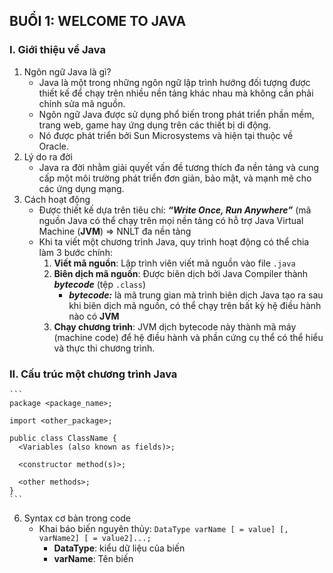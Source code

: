 ## BUỔI 1: WELCOME TO JAVA

### I. Giới thiệu về Java

1. Ngôn ngữ Java là gì?
    - Java là một trong những ngôn ngữ lập trình hướng đối tượng được thiết kế để chạy trên nhiều nền tảng khác nhau mà không cần phải chỉnh sửa mã nguồn.
    - Ngôn ngữ Java được sử dụng phổ biến trong phát triển phần mềm, trang web, game hay ứng dụng trên các thiết bị di động.
    - Nó được phát triển bởi Sun Microsystems và hiện tại thuộc về Oracle.
2. Lý do ra đời
    - Java ra đời nhằm giải quyết vấn đề tương thích đa nền tảng và cung cấp một môi trường phát triển đơn giản, bảo mật, và mạnh mẽ cho các ứng dụng mạng.
3. Cách hoạt động
    - Được thiết kế dựa trên tiêu chí: ***“Write Once, Run Anywhere”***  (mã nguồn Java có thể chạy trên mọi nền tảng có hỗ trợ Java Virtual Machine (**JVM**) ⇒ NNLT đa nền tảng
    - Khi ta viết một chương trình Java, quy trình hoạt động có thể chia làm 3 bước chính:
        1. **Viết mã nguồn**: Lập trình viên viết mã nguồn vào file `.java`
        2. **Biên dịch mã nguồn**: Được biên dịch bởi Java Compiler thành ***bytecode*** (tệp `.class`)
            - ***bytecode:*** là mã trung gian mà trình biên dịch Java tạo ra sau khi biên dịch mã nguồn, có thể chạy trên bất kỳ hệ điều hành nào có **JVM**
        3. **Chạy chương trình**: JVM dịch bytecode này thành mã máy (machine code) để hệ điều hành và phần cứng cụ thể có thể hiểu và thực thi chương trình.

### II. Cấu trúc một chương trình Java
    ```
    package <package_name>; 
    
    import <other_package>;
    
    public class ClassName {
      <Variables (also known as fields)>;
    
      <constructor method(s)>;
    
      <other methods>;
    }
    ```
    
6. Syntax cơ bản trong code
    - Khai báo biến nguyên thủy: `DataType varName [ = value] [, varName2] [ = value2]...;`
        - **DataType**: kiểu dữ liệu của biến
        - **varName**: Tên biến

